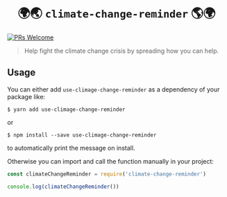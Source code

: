 <h1 align="center">🌍🌏 <code>climate-change-reminder</code> 🌎🌍</h1>

[![PRs Welcome](https://img.shields.io/badge/PRs-welcome-brightgreen.svg?style=flat-square)](http://makeapullrequest.com)

> Help fight the climate change crisis by spreading how you can help.

## Usage

You can either add `use-climage-change-reminder` as a dependency of your package like:

```shell
$ yarn add use-climage-change-reminder
```

or

```shell
$ npm install --save use-climage-change-reminder
```

to automatically print the message on install.

Otherwise you can
import and call the function manually in your project:

```javascript
const climateChangeReminder = require('climate-change-reminder')

console.log(climateChangeReminder())
```
